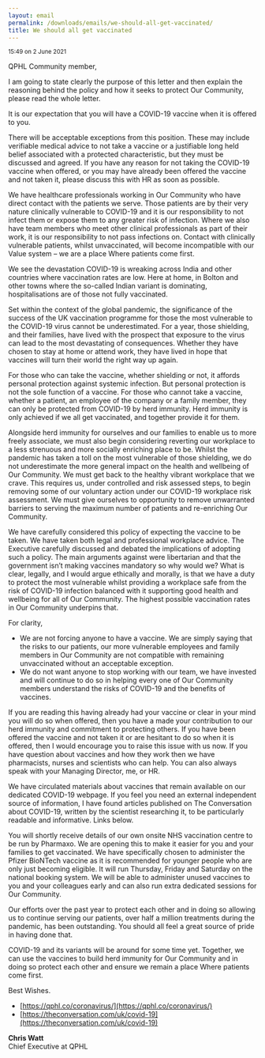 ```yaml
---
layout: email
permalink: /downloads/emails/we-should-all-get-vaccinated/
title: We should all get vaccinated
---
```


<small>15:49 on 2 June 2021</small>

QPHL Community member,

I am going to state clearly the purpose of this letter and then explain the reasoning behind the policy and how it seeks to protect Our Community, please read the whole letter.

It is our expectation that you will have a COVID-19 vaccine when it is offered to you.

There will be acceptable exceptions from this position. These may include verifiable medical advice to not take a vaccine or a justifiable long held belief associated with a protected characteristic, but they must be discussed and agreed. If you have any reason for not taking the COVID-19 vaccine when offered, or you may have already been offered the vaccine and not taken it, please discuss this with HR as soon as possible.

We have healthcare professionals working in Our Community who have direct contact with the patients we serve. Those patients are by their very nature clinically vulnerable to COVID-19 and it is our responsibility to not infect them or expose them to any greater risk of infection. Where we also have team members who meet other clinical professionals as part of their work, it is our responsibility to not pass infections on. Contact with clinically vulnerable patients, whilst unvaccinated, will become incompatible with our Value system – we are a place Where patients come first.

We see the devastation COVID-19 is wreaking across India and other countries where vaccination rates are low. Here at home, in Bolton and other towns where the so-called Indian variant is dominating, hospitalisations are of those not fully vaccinated.

Set within the context of the global pandemic, the significance of the success of the UK vaccination programme for those the most vulnerable to the COVID-19 virus cannot be underestimated. For a year, those shielding, and their families, have lived with the prospect that exposure to the virus can lead to the most devastating of consequences. Whether they have chosen to stay at home or attend work, they have lived in hope that vaccines will turn their world the right way up again.

For those who can take the vaccine, whether shielding or not, it affords personal protection against systemic infection. But personal protection is not the sole function of a vaccine. For those who cannot take a vaccine, whether a patient, an employee of the company or a family member, they can only be protected from COVID-19 by herd immunity. Herd immunity is only achieved if we all get vaccinated, and together provide it for them.

Alongside herd immunity for ourselves and our families to enable us to more freely associate, we must also begin considering reverting our workplace to a less strenuous and more socially enriching place to be. Whilst the pandemic has taken a toll on the most vulnerable of those shielding, we do not underestimate the more general impact on the health and wellbeing of Our Community. We must get back to the healthy vibrant workplace that we crave. This requires us, under controlled and risk assessed steps, to begin removing some of our voluntary action under our COVID-19 workplace risk assessment. We must give ourselves to opportunity to remove unwarranted barriers to serving the maximum number of patients and re-enriching Our Community.

We have carefully considered this policy of expecting the vaccine to be taken. We have taken both legal and professional workplace advice. The Executive carefully discussed and debated the implications of adopting such a policy. The main arguments against were libertarian and that the government isn’t making vaccines mandatory so why would we? What is clear, legally, and I would argue ethically and morally, is that we have a duty to protect the most vulnerable whilst providing a workplace safe from the risk of COVID-19 infection balanced with it supporting good health and wellbeing for all of Our Community. The highest possible vaccination rates in Our Community underpins that.

For clarity,

- We are not forcing anyone to have a vaccine. We are simply saying that the risks to our patients, our more vulnerable employees and family members in Our Community are not compatible with remaining unvaccinated without an acceptable exception.
- We do not want anyone to stop working with our team, we have invested and will continue to do so in helping every one of Our Community members understand the risks of COVID-19 and the benefits of vaccines.

If you are reading this having already had your vaccine or clear in your mind you will do so when offered, then you have a made your contribution to our herd immunity and commitment to protecting others. If you have been offered the vaccine and not taken it or are hesitant to do so when it is offered, then I would encourage you to raise this issue with us now. If you have question about vaccines and how they work then we have pharmacists, nurses and scientists who can help. You can also always speak with your Managing Director, me, or HR.

We have circulated materials about vaccines that remain available on our dedicated COVID-19 webpage. If you feel you need an external independent source of information, I have found articles published on The Conversation about COVID-19, written by the scientist researching it, to be particularly readable and informative. Links below.

You will shortly receive details of our own onsite NHS vaccination centre to be run by Pharmaxo. We are opening this to make it easier for you and your families to get vaccinated. We have specifically chosen to administer the Pfizer BioNTech vaccine as it is recommended for younger people who are only just becoming eligible. It will run Thursday, Friday and Saturday on the national booking system. We will be able to administer unused vaccines to you and your colleagues early and can also run extra dedicated sessions for Our Community.

Our efforts over the past year to protect each other and in doing so allowing us to continue serving our patients, over half a million treatments during the pandemic, has been outstanding. You should all feel a great source of pride in having done that.

COVID-19 and its variants will be around for some time yet. Together, we can use the vaccines to build herd immunity for Our Community and in doing so protect each other and ensure we remain a place Where patients come first.

Best Wishes.

- [https://qphl.co/coronavirus/](https://qphl.co/coronavirus/)
- [https://theconversation.com/uk/covid-19](https://theconversation.com/uk/covid-19)

**Chris Watt**<br>
Chief Executive at QPHL